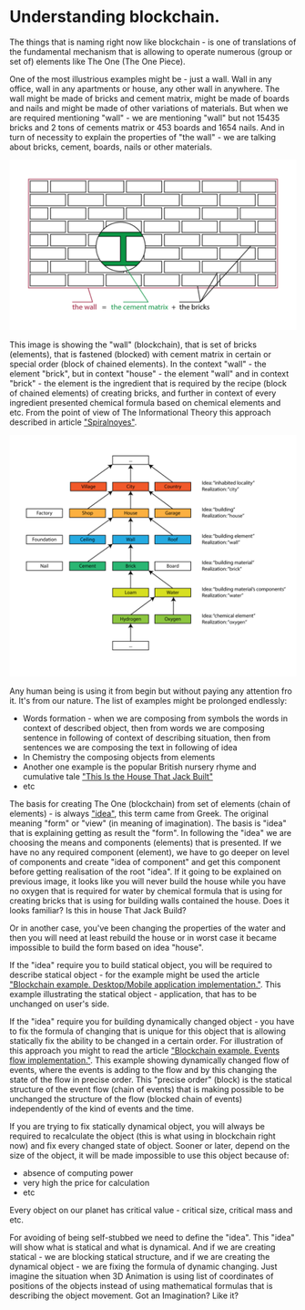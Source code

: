 # Understanding blockchain.

The things that is naming right now like blockchain - is one of translations of the fundamental mechanism that is allowing to operate numerous (group or set of) elements like The One (The One Piece).

One of the most illustrious examples might be - just a wall. Wall in any office, wall in any apartments or house, any other wall in anywhere. The wall might be made of bricks and cement matrix, might be made of boards and nails and might be made of other variations of materials. But when we are required mentioning "wall" - we are mentioning "wall" but not 15435 bricks and 2 tons of cements matrix or 453 boards and 1654 nails. And in turn of necessity to explain the properties of "the wall" - we are talking about bricks, cement, boards, nails or other materials.

![](https://raw.githubusercontent.com/ArboreusSystems/arboreus_articles/master/blockchain/understanding_blockchain/illustrations/arb_illustartions_blockchain_017_eng.png)

This image is showing the "wall" (blockchain), that is set of bricks (elements), that is fastened (blocked) with cement matrix in certain or special order (block of chained elements). In the context "wall" - the element "brick", but in context "house" - the element "wall" and in context "brick" - the element is the ingredient that is required by the recipe (block of chained elements) of creating bricks, and further in context of every ingredient presented chemical formula based on chemical elements and etc. From the point of view of The Informational Theory this approach described in article ["Spiralnoyes"](https://github.com/alexandrkirilov/kirilov_articles/blob/master/unsorted/spiralnoyes/eng.spiralnoyes.md).

![](https://raw.githubusercontent.com/ArboreusSystems/arboreus_articles/master/blockchain/understanding_blockchain/illustrations/arb_illustartions_blockchain_018_eng.png)

Any human being is using it from begin but without paying any attention fro it. It's from our nature. The list of examples might be prolonged endlessly:

* Words formation - when we are composing from symbols the words in context of described object, then from words we are composing sentence in following of context of describing situation, then from sentences we are composing the text in following of idea
* In Chemistry the composing objects from elements 
* Another one example is the popular British nursery rhyme and cumulative tale ["This Is the House That Jack Built"](https://en.wikipedia.org/wiki/This_Is_the_House_That_Jack_Built)
* etc

The basis for creating The One (blockchain) from set of elements (chain of elements) - is always ["idea"](https://en.oxforddictionaries.com/definition/idea), this term came from Greek. The original meaning "form" or "view" (in meaning of imagination). The basis is "idea" that is explaining getting as result the "form". In following the "idea" we are choosing the means and components (elements) that is presented. If we have no any required component (element), we have to go deeper on level of components and create "idea of component" and get this component before getting realisation of the root "idea". If it going to be explained on previous image, it looks like you will never build the house while you have no oxygen that is required for water by chemical formula that is using for creating bricks that is using for building walls contained the house. Does it looks familiar? Is this in house That Jack Build?

Or in another case, you've been changing the properties of the water and then you will need at least rebuild the house or in worst case it became impossible to build the form based on idea "house".

If the "idea" require you to build statical object, you will be required to describe statical object - for the example might be used the article ["Blockchain example. Desktop/Mobile application implementation."](https://github.com/ArboreusSystems/arboreus_articles/blob/master/blockchain/bc_example_desktop_mobile_application/eng.bce_desktop_mobile_application.md). This example illustrating the statical object - application, that has to be unchanged on user's side.

If the "idea" require you for building dynamically changed object - you have to fix the formula of changing that is unique for this object that is allowing statically fix the ability to be changed in a certain order. For illustration of this approach you might to read the article ["Blockchain example. Events flow implementation."](https://github.com/ArboreusSystems/arboreus_articles/blob/master/blockchain/bc_example_event_flow/eng.bce_events_flow.md). This example showing dynamically changed flow of events, where the events is adding to the flow and by this changing the state of the flow in precise order. This "precise order" (block) is the statical structure of the event flow (chain of events) that is making possible to be unchanged the structure of the flow (blocked chain of events) independently of the kind of events and the time.

If you are trying to fix statically dynamical object, you will always be required to recalculate the object (this is what using in blockchain right now) and fix every changed state of object. Sooner or later, depend on the size of the object, it will be made impossible to use this object because of:

* absence of computing power
* very high the price for calculation 
* etc

Every object on our planet has critical value - critical size, critical mass and etc.

For avoiding of being self-stubbed we need to define the "idea". This "idea" will show what is statical and what is dynamical. And if we are creating statical - we are blocking statical structure, and if we are creating the dynamical object - we are fixing the formula of dynamic changing. Just imagine the situation when 3D Animation is using list of coordinates of positions of the objects instead of using mathematical formulas that is describing the object movement. Got an Imagination? Like it?
